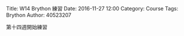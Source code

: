 Title: W14 Brython 練習
Date: 2016-11-27 12:00
Category: Course
Tags: Brython
Author: 40523207

第十四週開始練習